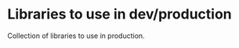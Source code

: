 Libraries to use in dev/production
==================================

Collection of libraries to use in production.
